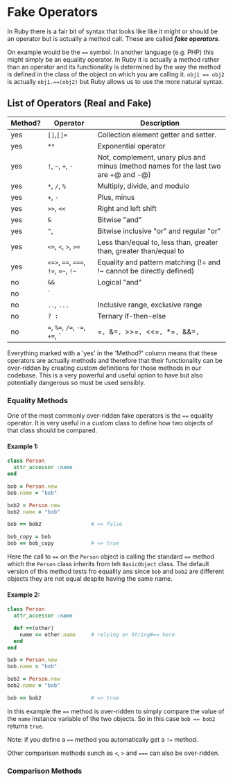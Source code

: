 # Fake Operators

In Ruby there is a fair bit of syntax that looks like like it might or should be an operator but is actually a method call. These are called __*fake operators*__.

On example would be the `==` symbol. In another language (e.g. PHP) this might simply be an equality operator. In Ruby it is actually a method rather than an operator and its functionality is determined by the way the method is defined in the class of the object on which you are calling it. `obj1 == obj2` is actually `obj1.==(obj2)` but Ruby allows us to use the more natural syntax.

## List of Operators (Real and Fake)

| Method? | Operator | Description |
|---------|----------|--------------------------------|
| yes | `[]`,`[]=` | Collection element getter and setter. |
| yes |  `**`  | Exponential operator |
| yes |  `!`, `~`, `+`, `-`  | Not, complement, unary plus and minus (method names for the last two are +@ and -@) |
| yes |  `*`, `/`, `%`   | Multiply, divide, and modulo |
| yes |  `+`, `-`  | Plus, minus |
| yes |  `>>`, `<<`  | Right and left shift |
| yes |  `&`   | Bitwise "and" |
| yes |  `^`, |  Bitwise inclusive "or" and regular "or" |
| yes |  `<=`, `<`, `>`, `>=`  | Less than/equal to, less than, greater than, greater than/equal to |
| yes |  `<=>`, `==`, `===`, `!=`, `=~`, `!~`  | Equality and pattern matching (!= and !~ cannot be directly defined) |
| no  | `&&`  | Logical "and" |
| no  | `||`  | Logical "or" |
| no  | `..`, `...`   | Inclusive range, exclusive range |
| no  | `? :`   | Ternary if-then-else
| no  | `=`, `%=`, `/=`, `-=`, `+=`, `|=`, `&=`, `>>=`, `<<=`, `*=`, `&&=`, `||=`, `**=`, `{` |   Assignment (and shortcuts) and block delimiter |

Everything marked with a 'yes' in the 'Method?' column means that these operators are actually methods and therefore that their functionality can be over-ridden by creating custom definitions for those methods in our codebase. This is a very powerful and useful option to have but also potentially dangerous so must be used sensibly.


### Equality Methods

One of the most commonly over-ridden fake operators is the `==` equality operator. It is very useful in a custom class to define how two objects of that class should be compared.

#### Example 1:
```ruby
class Person
  attr_accessor :name
end

bob = Person.new
bob.name = "bob"

bob2 = Person.new
bob2.name = "bob"

bob == bob2                # => false

bob_copy = bob
bob == bob_copy            # => true
```

Here the call to `==` on the `Person` object is calling the standard `==` method which the `Person` class inherits from teh `BasicObject` class. The default version of this method tests fro equality ans since `bob` and `bob2` are different objects they are not equal despite having the same name.

#### Example 2:
```ruby
class Person
  attr_accessor :name

  def ==(other)
    name == other.name     # relying on String#== here
  end
end

bob = Person.new
bob.name = "bob"

bob2 = Person.new
bob2.name = "bob"

bob == bob2                # => true
```

In this example the `==` method is over-ridden to simply compare the value of the `name` instance variable of the two objects. So in this case `bob == bob2` returns `true`.

Note: if you define a `==` method you automatically get a `!=` method.

Other comparison methods sunch as `<`, `>` and `===` can also be over-ridden.


### Comparison Methods


